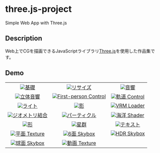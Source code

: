 # three.js-project

Simple Web App with Three.js

## Description

Web上でCGを描画できるJavaScriptライブラリ[Three.js](https://threejs.org/)を使用した作品集です。

## Demo

<table style="text-align: center;">
  <tr>
    <td><a href="https://akkunlab.dev/three.js-project/examples/base.html" target="_blank"><img src="images/examples_base.png">基礎</a></td>
    <td><a href="https://akkunlab.dev/three.js-project/examples/resize.html" target="_blank"><img src="images/examples_resize.png">リサイズ</a></td>
    <td><a href="https://akkunlab.dev/three.js-project/examples/audio_global.html" target="_blank"><img src="images/examples_audio_global.png">音響</a></td>
  </tr>
  <tr>
    <td><a href="https://akkunlab.dev/three.js-project/examples/audio_positional.html" target="_blank"><img src="images/examples_audio_positional.png">立体音響</a></td>
    <td><a href="https://akkunlab.dev/three.js-project/examples/controls_first_person.html" target="_blank"><img src="images/examples_controls_first_person.png">First-person Control</a></td>
    <td><a href="https://akkunlab.dev/three.js-project/examples/controls_orbit.html" target="_blank"><img src="images/examples_controls_orbit.png">軌道 Control</a></td>
  </tr>
  <tr>
    <td><a href="https://akkunlab.dev/three.js-project/examples/light_light.html" target="_blank"><img src="images/examples_light_light.png">ライト</a></td>
    <td><a href="https://akkunlab.dev/three.js-project/examples/light_shadow.html" target="_blank"><img src="images/examples_light_shadow.png">影</a></td>
    <td><a href="https://akkunlab.dev/three.js-project/examples/loader_vrm.html" target="_blank"><img src="images/examples_loader_vrm.png">VRM Loader</a></td>
  </tr>
  <tr>
    <td><a href="https://akkunlab.dev/three.js-project/examples/merge_geometries.html" target="_blank"><img src="images/examples_merge_geometries.png">ジオメトリ結合</a></td>
    <td><a href="https://akkunlab.dev/three.js-project/examples/particles.html" target="_blank"><img src="images/examples_particles.png">パーティクル</a></td>
    <td><a href="https://akkunlab.dev/three.js-project/examples/shaders_ocean.html" target="_blank"><img src="images/examples_shaders_ocean.png">海洋 Shader</a></td>
  </tr>
  <tr>
    <td><a href="https://akkunlab.dev/three.js-project/examples/shape.html" target="_blank"><img src="images/examples_shape.png">形</a></td>
    <td><a href="https://akkunlab.dev/three.js-project/examples/stars.html" target="_blank"><img src="images/examples_stars.png">星群</a></td>
    <td><a href="https://akkunlab.dev/three.js-project/examples/text.html" target="_blank"><img src="images/examples_text.png">テキスト</a></td>
  </tr>
  <tr>
    <td><a href="https://akkunlab.dev/three.js-project/examples/texture_plane.html" target="_blank"><img src="images/examples_texture_plane.png">平面 Texture</a></td>
    <td><a href="https://akkunlab.dev/three.js-project/examples/texture_skybox_6sided.html" target="_blank"><img src="images/examples_texture_skybox_6sided.png">6面 Skybox</a></td>
    <td><a href="https://akkunlab.dev/three.js-project/examples/texture_skybox_hdr.html" target="_blank"><img src="images/examples_texture_skybox_hdr.png">HDR Skybox</a></td>
  </tr>
  <tr>
    <td><a href="https://akkunlab.dev/three.js-project/examples/texture_skybox.html" target="_blank"><img src="images/examples_texture_skybox.png">球面 Skybox</a></td>
    <td><a href="https://akkunlab.dev/three.js-project/examples/texture_video.html" target="_blank"><img src="images/examples_texture_video.png">動画 Texture</a></td>
  </tr>
</table>